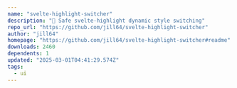 ```yaml
---
name: "svelte-highlight-switcher"
description: "📍 Safe svelte-highlight dynamic style switching"
repo_url: "https://github.com/jill64/svelte-highlight-switcher"
author: "jill64"
homepage: "https://github.com/jill64/svelte-highlight-switcher#readme"
downloads: 2460
dependents: 1
updated: "2025-03-01T04:41:29.574Z"
tags: 
  - ui
---
```

